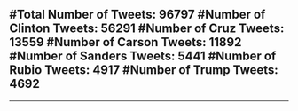 #Total Number of Tweets: 96797 
#Number of Clinton Tweets: 56291
#Number of Cruz Tweets: 13559
#Number of Carson Tweets: 11892
#Number of Sanders Tweets: 5441
#Number of Rubio Tweets: 4917
#Number of Trump Tweets: 4692
---
---
